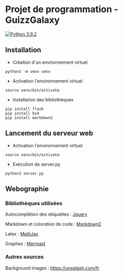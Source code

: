 # Projet de programmation - GuizzGalaxy

[![Python 3.9.2](https://img.shields.io/badge/python-3.9.2-blue.svg)](https://www.python.org/downloads/release/python-392/)

## Installation

- Création d'un environnement virtuel
```
python3 -m venv venv
```

- Activation l'environnement virtuel
```
source venv/bin/activate
```

- Installation des bibliothèques
```
pip install flask
pip install bs4
pip install markdown2
```

## Lancement du serveur web

- Activation l'environnement virtuel
```
source venv/bin/activate
```

- Exécution de server.py
```
python3 server.py
```

## Webographie

### Bibliothèques utilisées

Autocomplétion des etiquettes : [Jquery](https://www.w3schools.blog/jquery-ui-autocomplete)

Markdown et coloration de code : [Markdown2](https://github.com/trentm/python-markdown2)

Latex : [MathJax](https://www.mathjax.org/)

Graphes : [Mermaid](https://mermaid.js.org/)

### Autres sources

Background images : https://unsplash.com/fr

